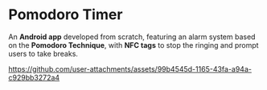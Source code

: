 # Pomodoro Timer
An **Android app** developed from scratch, featuring an alarm system based on the **Pomodoro Technique**, with **NFC tags** to stop the ringing and prompt users to take breaks.

https://github.com/user-attachments/assets/99b4545d-1165-43fa-a94a-c929bb3272a4
